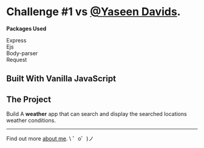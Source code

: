Challenge #1 vs [@Yaseen Davids](https://github.com/Yaseen-Davids).
=================

**Packages Used**

Express  
Ejs  
Body-parser  
Request  

## Built With Vanilla JavaScript



The Project
------------
Build A **weather** app that can search and display the searched locations weather conditions.

-------------------
Find out more [about me](https://linkedin.com/in/nkosi-tauro).
\ ゜o゜)ノ
